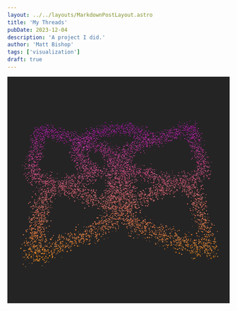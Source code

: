 ```yaml
---
layout: ../../layouts/MarkdownPostLayout.astro
title: 'My Threads'
pubDate: 2023-12-04
description: 'A project I did.'
author: 'Matt Bishop'
tags: ['visualization']
draft: true
---
```


![Hello](/public/assets/images/my-threads-demo-1.png)

